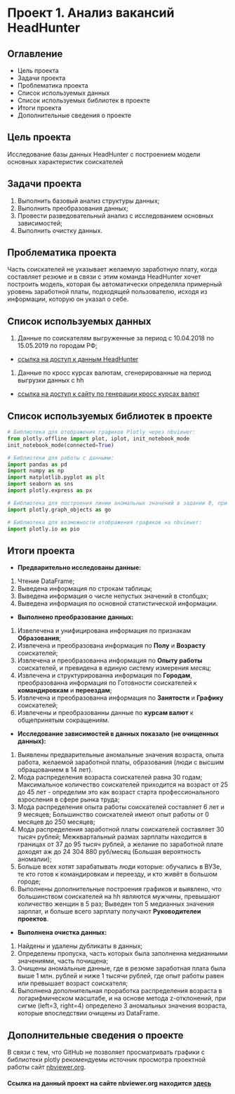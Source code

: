 # Проект 1. Анализ вакансий HeadHunter

## Оглавление
- Цель проекта
- Задачи проекта
- Проблематика проекта
- Список используемых данных
- Список используемых библиотек в проекте
- Итоги проекта
- Дополнительные сведения о проекте

## Цель проекта
Исследование базы данных HeadHunter c построением модели основных характеристик соискателей

## Задачи проекта
1. Выполнить базовый анализ структуры данных;
1. Выполнить преобразования данных;
1. Провести разведовательный анализ с исследованием основных зависимостей;
1. Выполнить очистку  данных.

## Проблематика проекта
Часть соискателей не указывает желаемую заработную плату, когда составляет резюме и в связи с этим команда HeadHunter хочет построить модель, которая бы автоматически определяла примерный уровень заработной платы, подходящей пользователю, исходя из информации, которую он указал о себе.

## Список используемых данных
1. Данные по соискателям выгруженные за период с 10.04.2018 по 15.05.2019 по городам РФ;
- [ссылка на доступ к данным HeadHunter](https://drive.google.com/file/d/1MlY1ibOSJj2YLUXrhP8Pqqz6JvBYq0sw/view)
1. Данные по кросс курсах валютам, сгенерированные на период выгрузки данных с hh
 - [ссылка на доступ к сайту по генерации кросс курсах валют](https://mfd.ru/)

## Список используемых библиотек в проекте

```python
# Библиотека для отображения графиков Plotly через nbviewer:
from plotly.offline import plot, iplot, init_notebook_mode
init_notebook_mode(connected=True)

# Библиотеки для работы с данными:
import pandas as pd
import numpy as np
import matplotlib.pyplot as plt
import seaborn as sns
import plotly.express as px

# Библиотека для построения линии аномальных значений в задании 8, при построении графика в plotly:
import plotly.graph_objects as go

# Библиотека для возможности отображения графиков на nbviewer:
import plotly.io as pio
```

## Итоги проекта
- **Предварительно исследованы данные:**
1. Чтение DataFrame;
1. Выведена информация по строкам таблицы;
1. Выведена информация о числе непустых значений в столбцах;
1. Выведена информация по основной статистической информации.
-  **Выполнено преобразование данных:**
1. Извелечена и унифицирована информация по признакам **Образования**;
1. Извлечена и преобразована информация по **Полу** и **Возрасту** соискателей;
1. Извлечена и преобразованна информация по **Опыту работы** соискателей, и превидена в единую систему измерения *месяц*;
1. Извлечена и структурированна информация по **Городам**, преобразованна информация по Готовности соискателей к **командировкам** и **переездам**;
1. Извлечена и преобразованна информация по **Занятости** и **Графику** соискателей;
1. Извлечены и преобразованны данные по **курсам валют** к общепринятым сокращениям.
- **Исследование зависимостей в данных показало (не очищенных данных):**
1. Выявлены предварительные аномальные значения возраста, опыта работа, желаемой заработной платы, образования (люди с высшим обращованием в 14 лет).
1. Мода распределения возраста соискателей равна 30 годам; Максимальное количество соискателей приходится на возраст от 25 до 45 лет - определим это как возраст старта профессионального взросления в сфере рынка труда; 
1. Мода распределения опыта работы соискателей составляет 6 лет и 9 месяцев; Большинство соискателей имеют опыт работы от 0 месяцев до 250 месяцев;
1. Мода распределения заработной платы соискателей составляет 30 тысяч рублей; Межквартальный размах зарплаты находится в границах от 37 до 95 тысяч рублей, а желание по заработной плате доходят аж до 24 304 880 руб/месяц (Большая вероятность аномалии);
1. Больше всех хотят зарабатывать люди которые: обучались в ВУЗе, те кто готов к командировкам и переезду, и кто живёт в большом городе;
1. Выполнены дополнительные построения графиков и выявлено, что большинством соискателей на hh являются мужчины, превышают количество женщин в 5 раз; Выведен топ 5 медианных значения зарплат, и больше всего зарплату получают **Руководителеи проектов**.
- **Выполнена очистка данных:**
1. Найдены и удалены дубликаты в данных;
1. Определены пропуска, часть которых была заполненна медианными значениями, часть почищена;
1. Очищены аномальные данные, где в резюме заработная плата была выше 1 млн. рублей и ниже 1 тысячи рублей, где опыт работы равен или превышает возраст соискателя;
1. Выполнена дополнительная проработка распределения возраста в логарифмическом масштабе, и на основе метода z-отклонений, при сигме (left=3, right=4) определено 3 аномальных значения возраста, которые впоследствии очищены из DataFrame.

## Дополнительные сведения о проекте
В связи с тем, что GitHub не позволяет просматривать графики с библиотеки plotly рекомендуемы источник просмотра проектной работы сайт [nbviewer.org](https://nbviewer.org).

#### **Ссылка на данный проект на сайте nbviewer.org находится [здесь](https://nbviewer.org/github/xndrf/Data_Science_Project/blob/e9d06274774034a39d08d5ffb6cbb05c1ac2b41f/Research_hh%28Part_1%29/Project-1.%20Ноутбук-шаблон.ipynb)**
